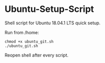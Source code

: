 # Ubuntu-Setup-Script

Shell script for Ubuntu 18.04.1 LTS quick setup.

Run from /home:

    chmod +x ubuntu_git.sh
    ./ubuntu_git.sh

Reopen shell after every script.
